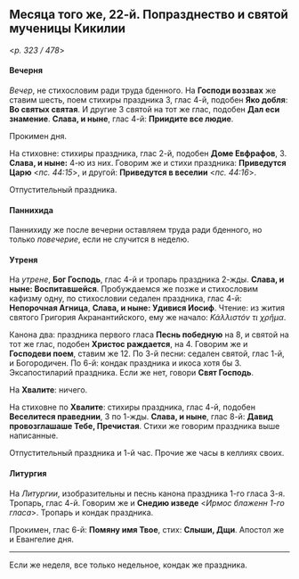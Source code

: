 
## Месяца того же, 22-й. Попразднество и святой мученицы Кикилии

<*p. 323 / 478*>

#### Вечерня

*Вечер*, не стихословим ради труда бденного. На **Господи воззвах** же ставим шесть, поем стихиры праздника 3, 
глас 4-й, подобен **Яко добля**: **Во святых святая**. И другие 3 святой на тот же глас, подобен 
**Дал еси знамение**. **Слава, и ныне**, глас 4-й: **Приидите все людие**. 

Прокимен дня. 

На стиховне: стихиры праздника, глас 2-й, подобен **Доме Евфрафов**, 3. 
**Слава, и ныне:** 4-ю из них. Говорим же и стихи праздника: **Приведутся Царю** <*пс. 44:15*>, 
и другой: **Приведутся в веселии** <*пс. 44:16*>. 

Отпустительный праздника.

#### Паннихида

Паннихиду же после вечерни оставляем труда ради бденного, но только *повечерие*, если не 
случится в неделю.  

#### Утреня

На *утрене*, **Бог Господь**, глас 4-й и тропарь праздника 2-жды. **Слава, и ныне: Воспитавшейся**. 
Пробуждаемся же позже и стихословим кафизму одну, по стихословии седален праздника, глас 4-й: 
**Непорочная Агница**, **Слава, и ныне: Удивися Иосиф**. 
Чтение: из жития святого Григория Акранантийского, ему же начало: *Κάλλιστόν τι χρῆμα*. 

Канона два: праздника первого гласа **Песнь победную** на 8, и святой на тот же глас, подобен 
**Христос раждается**, на 4. Говорим же и **Господеви поем**, ставим же 12. 
По 3-й песни: седален святой, глас 1-й, и Богородичен. 
По 6-й: кондак праздника и икоса хотя бы 3. 
Эксапостиларий праздника. Если же нет, говори **Свят Господь**.   
   
На **Хвалите**: ничего.    
   
На стиховне по **Хвалите**: стихиры праздника, глас 4-й, подобен **Веселитеся праведнии**, 
3 по 1-жды. **Слава, и ныне**, глас 8-й: **Давид провозглашаше Тебе, Пречистая**. 
Стихи же говорим праздника выше написанные.  

Отпустительный праздника и 1-й час. Прочие же часы в келлиях своих.  

#### Литургия 

На *Литургии*, изобразительны и песнь канона праздника 1-го гласа 3-я. 
Тропарь, глас 4-й. Говорим же и **Снедию изведе** <*Ирмос блаженн 1-го гласа*>. 
Тропарь и кондак праздника.  
  
Прокимен, глас 6-й: **Помяну имя Твое**, стих: **Слыши, Дщи**. 
Апостол же и Евангелие дня. 

---

Если же неделя, все только недельное, кондак же праздника. 
